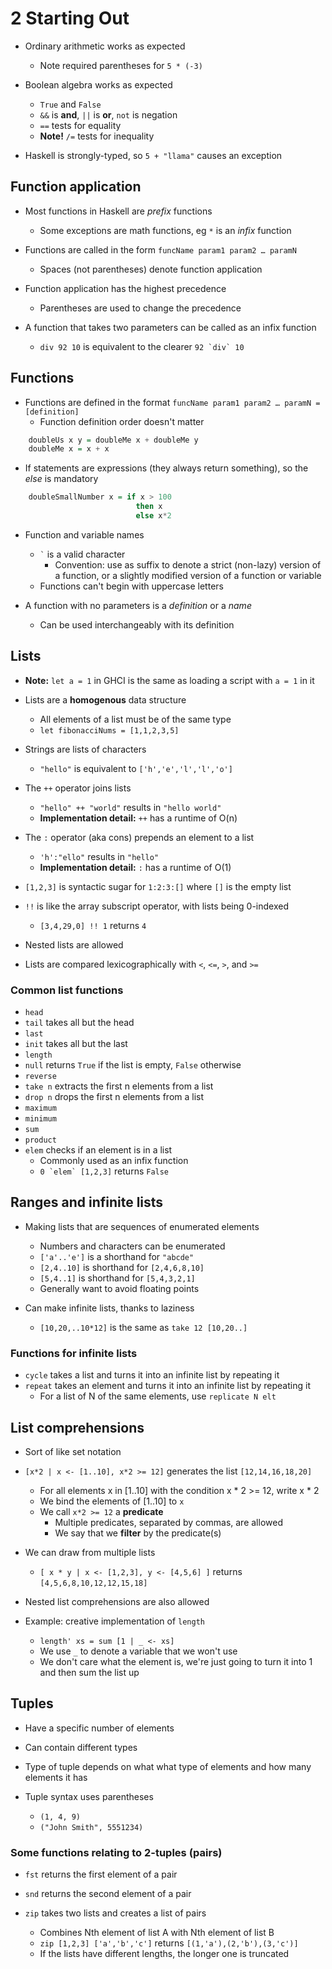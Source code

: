 # 2 Starting Out

* Ordinary arithmetic works as expected
	* Note required parentheses for `5 * (-3)`

* Boolean algebra works as expected
	* `True` and `False`
	* `&&` is **and**, `||` is **or**, `not` is negation
	* `==` tests for equality
	* **Note!** `/=` tests for inequality

* Haskell is strongly-typed, so `5 + "llama"` causes an exception

## Function application

* Most functions in Haskell are *prefix* functions
	* Some exceptions are math functions, eg `*` is an *infix* function

* Functions are called in the form `funcName param1 param2 … paramN`
	* Spaces (not parentheses) denote function application

* Function application has the highest precedence
	* Parentheses are used to change the precedence

* A function that takes two parameters can be called as an infix function
	* `div 92 10` is equivalent to the clearer ``92 `div` 10``

## Functions

* Functions are defined in the format `funcName param1 param2 … paramN = [definition]`
	* Function definition order doesn't matter

```haskell
	doubleUs x y = doubleMe x + doubleMe y
	doubleMe x = x + x
```

* If statements are expressions (they always return something), so the *else* is mandatory

```haskell
	doubleSmallNumber x = if x > 100
							then x
							else x*2
```

* Function and variable names
	* `` ` `` is a valid character
		* Convention: use as suffix to denote a strict (non-lazy) version of a function, or a slightly modified version of a function or variable
	* Functions can't begin with uppercase letters

* A function with no parameters is a *definition* or a *name*
	* Can be used interchangeably with its definition

## Lists

* **Note:** `let a = 1` in GHCI is the same as loading a script with `a = 1` in it

* Lists are a **homogenous** data structure
	* All elements of a list must be of the same type
	* `let fibonacciNums = [1,1,2,3,5]`

* Strings are lists of characters
	* `"hello"` is equivalent to `['h','e','l','l','o']`

* The `++` operator joins lists
	* `"hello" ++ "world"` results in `"hello world"`
	* **Implementation detail:** `++` has a runtime of O(n)

* The `:` operator (aka cons) prepends an element to a list
	* `'h':"ello"` results in `"hello"`
	* **Implementation detail:** `:` has a runtime of O(1)

* `[1,2,3]` is syntactic sugar for `1:2:3:[]` where `[]` is the empty list

* `!!` is like the array subscript operator, with lists being 0-indexed
	* `[3,4,29,0] !! 1` returns `4`

* Nested lists are allowed

* Lists are compared lexicographically with `<`, `<=`, `>`, and `>=`

### Common list functions
* `head`
* `tail` takes all but the head
* `last`
* `init` takes all but the last
* `length`
* `null` returns `True` if the list is empty, `False` otherwise
* `reverse`
* `take n` extracts the first n elements from a list
* `drop n` drops the first n elements from a list
* `maximum`
* `minimum`
* `sum`
* `product`
* `elem` checks if an element is in a list
	* Commonly used as an infix function
	* ``0 `elem` [1,2,3]`` returns `False`

## Ranges and infinite lists

* Making lists that are sequences of enumerated elements
	* Numbers and characters can be enumerated
	* `['a'..'e']` is a shorthand for `"abcde"`
	* `[2,4..10]` is shorthand for `[2,4,6,8,10]`
	* `[5,4..1]` is shorthand for `[5,4,3,2,1]`
	* Generally want to avoid floating points

* Can make infinite lists, thanks to laziness
	* `[10,20,..10*12]` is the same as `take 12 [10,20..]`

### Functions for infinite lists

* `cycle` takes a list and turns it into an infinite list by repeating it
* `repeat` takes an element and turns it into an infinite list by repeating it
	* For a list of N of the same elements, use `replicate N elt`

## List comprehensions

* Sort of like set notation

* `[x*2 | x <- [1..10], x*2 >= 12]` generates the list `[12,14,16,18,20]`
	* For all elements x in [1..10] with the condition x * 2 >= 12, write x * 2
	* We bind the elements of [1..10] to `x`
	* We call `x*2 >= 12` a **predicate**
		* Multiple predicates, separated by commas, are allowed
		* We say that we **filter** by the predicate(s)

* We can draw from multiple lists
	* `[ x * y | x <- [1,2,3], y <- [4,5,6] ]` returns `[4,5,6,8,10,12,12,15,18]`

* Nested list comprehensions are also allowed

* Example: creative implementation of `length`
	* `length' xs = sum [1 | _ <- xs]`
	* We use `_` to denote a variable that we won't use
	* We don't care what the element is, we're just going to turn it into 1 and then sum the list up

## Tuples

* Have a specific number of elements

* Can contain different types

* Type of tuple depends on what what type of elements and how many elements it has

* Tuple syntax uses parentheses
	* `(1, 4, 9)`
	* `("John Smith", 5551234)`


### Some functions relating to 2-tuples (pairs)

* `fst` returns the first element of a pair

* `snd` returns the second element of a pair

* `zip` takes two lists and creates a list of pairs
	* Combines Nth element of list A with Nth element of list B
	* `zip [1,2,3] ['a','b','c']` returns `[(1,'a'),(2,'b'),(3,'c')]`
	* If the lists have different lengths, the longer one is truncated